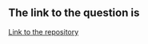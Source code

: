 ## The link to the question is

[Link to the repository](https://www.hackerrank.com/challenges/sum-of-digits-of-a-five-digit-number/problem)